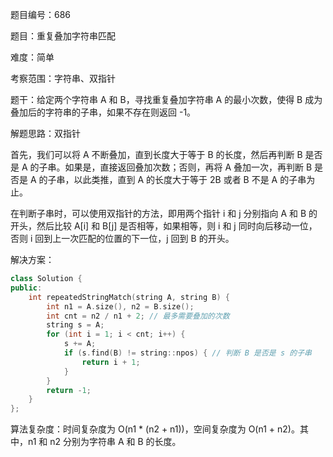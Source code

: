 题目编号：686

题目：重复叠加字符串匹配

难度：简单

考察范围：字符串、双指针

题干：给定两个字符串 A 和 B，寻找重复叠加字符串 A 的最小次数，使得 B 成为叠加后的字符串的子串，如果不存在则返回 -1。

解题思路：双指针

首先，我们可以将 A 不断叠加，直到长度大于等于 B 的长度，然后再判断 B 是否是 A 的子串。如果是，直接返回叠加次数；否则，再将 A 叠加一次，再判断 B 是否是 A 的子串，以此类推，直到 A 的长度大于等于 2B 或者 B 不是 A 的子串为止。

在判断子串时，可以使用双指针的方法，即用两个指针 i 和 j 分别指向 A 和 B 的开头，然后比较 A[i] 和 B[j] 是否相等，如果相等，则 i 和 j 同时向后移动一位，否则 i 回到上一次匹配的位置的下一位，j 回到 B 的开头。

解决方案：

```cpp
class Solution {
public:
    int repeatedStringMatch(string A, string B) {
        int n1 = A.size(), n2 = B.size();
        int cnt = n2 / n1 + 2; // 最多需要叠加的次数
        string s = A;
        for (int i = 1; i < cnt; i++) {
            s += A;
            if (s.find(B) != string::npos) { // 判断 B 是否是 s 的子串
                return i + 1;
            }
        }
        return -1;
    }
};
```

算法复杂度：时间复杂度为 O(n1 * (n2 + n1))，空间复杂度为 O(n1 + n2)。其中，n1 和 n2 分别为字符串 A 和 B 的长度。